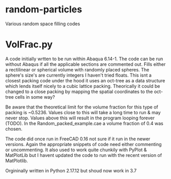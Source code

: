# random-particles
Various random space filling codes

# VolFrac.py
A code initially wrtten to be run within Abaqua 6.14-1. The code can be run without Abaqus if all the applicable sections are commented out.
Fills either a rectilinear or spherical volume with randomly placed spheres. The sphere's size's are currently integers I haven't tried floats.
This isnt a closest packing code under the hood it uses an oct-tree as a data structure which lends itself nicely to a cubic lattice packing. Theorically it could be changed to a close packing by mapping the spatial coordinates to the oct-tree cells in some way? 

Be aware that the theoretical limit for the volume fraction for this type of packing is ~0.5236. Values close to this will take a long time to run & may never stop. Values above this will result in the program looping forever (TODO). In the Random_packed_example.cae a volume fraction of 0.4 was chosen.

The code did once run in FreeCAD 0.16 not sure if it run in the newer versions. Again the appropriate snippets of code need either commenting or uncommenting. It also used to work quite chunkily with PyPlot & MatPlotLib but I havent updated the code to run with the recent version of MatPlotlib.

Orgininally written in Python 2.17.12 but shoud now work in 3.7
